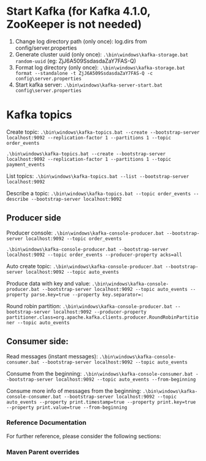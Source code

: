 # Start Kafka (for Kafka 4.1.0, ZooKeeper is not needed)
1. Change log directory path (only once): log.dirs from config/server.properties
2. Generate cluster uuid (only once): `.\bin\windows\kafka-storage.bat random-uuid` (eg: ZjJ6A509SsdasdaZaY7FAS-Q)
3. Format log directory (only once): `.\bin\windows\kafka-storage.bat format --standalone -t ZjJ6A509SsdasdaZaY7FAS-Q -c config\server.properties`
4. Start kafka server: `.\bin\windows\kafka-server-start.bat config\server.properties`

# Kafka topics
Create topic:
`.\bin\windows\kafka-topics.bat --create --bootstrap-server localhost:9092 --replication-factor 1 --partitions 1 --topic order_events`

`.\bin\windows\kafka-topics.bat --create --bootstrap-server localhost:9092 --replication-factor 1 --partitions 1 --topic payment_events`

List topics:
`.\bin\windows\kafka-topics.bat --list --bootstrap-server localhost:9092`

Describe a topic:
`.\bin\windows\kafka-topics.bat --topic order_events --describe --bootstrap-server localhost:9092`

## Producer side

Producer console:
`.\bin\windows\kafka-console-producer.bat --bootstrap-server localhost:9092 --topic order_events`

`.\bin\windows\kafka-console-producer.bat --bootstrap-server localhost:9092 --topic order_events --producer-property acks=all`

Auto create topic:
`.\bin\windows\kafka-console-producer.bat --bootstrap-server localhost:9092 --topic auto_events`

Produce data with key and value:
`.\bin\windows\kafka-console-producer.bat --bootstrap-server localhost:9092 --topic auto_events --property parse.key=true --property key.separator=:`

Round robin partition:
`.\bin\windows\kafka-console-producer.bat --bootstrap-server localhost:9092 --producer-property partitioner.class=org.apache.kafka.clients.producer.RoundRobinPartitioner --topic auto_events`

## Consumer side:
Read messages (instant messages):
`.\bin\windows\kafka-console-consumer.bat --bootstrap-server localhost:9092 --topic auto_events`

Consume from the beginning:
`.\bin\windows\kafka-console-consumer.bat --bootstrap-server localhost:9092 --topic auto_events --from-beginning`

Consume more info of messages from the beginning:
`.\bin\windows\kafka-console-consumer.bat --bootstrap-server localhost:9092 --topic auto_events --property print.timestamp=true --property print.key=true --property print.value=true --from-beginning`

### Reference Documentation
For further reference, please consider the following sections:

### Maven Parent overrides



